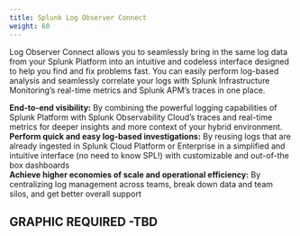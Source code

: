 ```yaml
---
title: Splunk Log Observer Connect
weight: 60
---
```


Log Observer Connect allows you to seamlessly bring in the same log data from your Splunk Platform into an intuitive and codeless interface designed to help you find and fix problems fast. You can easily perform log-based analysis and seamlessly correlate your logs with Splunk Infrastructure Monitoring’s real-time metrics and Splunk APM’s traces in one place.

**End-to-end visibility:** By combining the powerful logging capabilities of Splunk Platform with Splunk Observability Cloud’s traces and real-time metrics for deeper insights and more context of your hybrid environment.  
**Perform quick and easy log-based investigations:** By reusing logs that are already ingested in Splunk Cloud Platform or Enterprise in a simplified and intuitive interface (no need to know SPL!) with customizable and out-of-the box dashboards  
**Achieve higher economies of scale and operational efficiency:** By centralizing log management across teams, break down data and team silos, and get better overall support

## GRAPHIC REQUIRED -TBD
